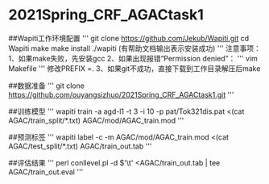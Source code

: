 # 2021Spring_CRF_AGACtask1

##Wapiti工作环境配置
'''
git clone https://github.com/Jekub/Wapiti.git
cd Wapiti
make
make install
./wapiti (有帮助文档输出表示安装成功)
'''
注意事项：
1、如果make失败，先安装gcc
2、如果出现报错“Permission denied”：
'''
vim Makefile
'''
修改PREFIX =.
3、如果git不成功，直接下载到工作目录解压后make

##数据准备
'''
git clone https://github.com/ouyangsizhuo/2021Spring_CRF_AGACtask1.git
'''

##训练模型
'''
wapiti train -a agd-l1 -t 3 -i 10 -p pat/Tok321dis.pat <(cat AGAC/train_split/*.txt) AGAC/mod/AGAC_train.mod
'''

##预测标签
'''
wapiti label -c -m AGAC/mod/AGAC_train.mod <(cat AGAC/test_split/*.txt) AGAC/train_out.tab
'''

##评估结果
'''
perl conllevel.pl -d $'\t' <AGAC/train_out.tab | tee AGAC/train_out.eval
'''

